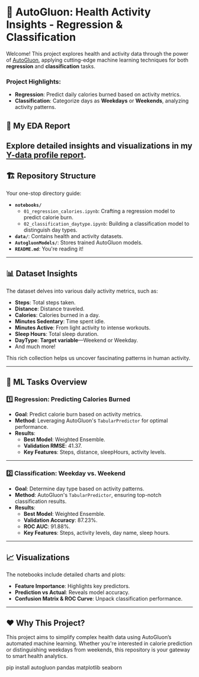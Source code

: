# 🧠 AutoGluon: Health Activity Insights - Regression & Classification

Welcome! This project explores health and activity data through the power of [AutoGluon](https://auto.gluon.ai/stable/index.html), applying cutting-edge machine learning techniques for both **regression** and **classification** tasks.

### Project Highlights:
- **Regression**: Predict daily calories burned based on activity metrics.
- **Classification**: Categorize days as **Weekdays** or **Weekends**, analyzing activity patterns.


## 🔗 My EDA Report

Explore detailed insights and visualizations in my [Y-data profile report](https://millie1310.github.io/EDA_reports/ydata/MySteps_report.html).
---

## 🏗️ Repository Structure

Your one-stop directory guide:
- **`notebooks/`**
  - `01_regression_calories.ipynb`: Crafting a regression model to predict calorie burn.
  - `02_classification_daytype.ipynb`: Building a classification model to distinguish day types.
- **`data/`**: Contains health and activity datasets.
- **`AutogluonModels/`**: Stores trained AutoGluon models.
- **`README.md`**: You're reading it!

---

## 📊 Dataset Insights

The dataset delves into various daily activity metrics, such as:
- **Steps**: Total steps taken.
- **Distance**: Distance traveled.
- **Calories**: Calories burned in a day.
- **Minutes Sedentary**: Time spent idle.
- **Minutes Active**: From light activity to intense workouts.
- **Sleep Hours**: Total sleep duration.
- **DayType**: **Target variable**—Weekend or Weekday.
- And much more!

This rich collection helps us uncover fascinating patterns in human activity.

---

## 🧪 ML Tasks Overview

### 1️⃣ Regression: Predicting Calories Burned
- **Goal**: Predict calorie burn based on activity metrics.
- **Method**: Leveraging AutoGluon's `TabularPredictor` for optimal performance.
- **Results**:
  - **Best Model**: Weighted Ensemble.
  - **Validation RMSE**: 41.37.
  - **Key Features**: Steps, distance, sleepHours, activity levels.

---

### 2️⃣ Classification: Weekday vs. Weekend
- **Goal**: Determine day type based on activity patterns.
- **Method**: AutoGluon's `TabularPredictor`, ensuring top-notch classification results.
- **Results**:
  - **Best Model**: Weighted Ensemble.
  - **Validation Accuracy**: 87.23%.
  - **ROC AUC**: 91.88%.
  - **Key Features**: Steps, activity levels, day name, sleep hours.

---

## 📈 Visualizations

The notebooks include detailed charts and plots:
- **Feature Importance**: Highlights key predictors.
- **Prediction vs Actual**: Reveals model accuracy.
- **Confusion Matrix & ROC Curve**: Unpack classification performance.

---

## ❤️ Why This Project?

This project aims to simplify complex health data using AutoGluon’s automated machine learning. Whether you're interested in calorie prediction or distinguishing weekdays from weekends, this repository is your gateway to smart health analytics.

  pip install autogluon pandas matplotlib seaborn
